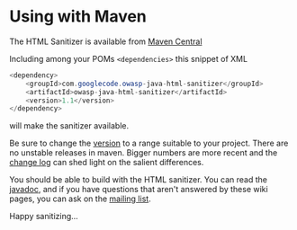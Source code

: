 # Using with Maven 

The HTML Sanitizer is available from
[Maven Central](https://search.maven.org/#browse%7C84770979)

Including among your POMs `<dependencies>` this snippet of XML

```Java
<dependency>
    <groupId>com.googlecode.owasp-java-html-sanitizer</groupId>
    <artifactId>owasp-java-html-sanitizer</artifactId>
    <version>1.1</version>
</dependency>
```

will make the sanitizer available.

Be sure to change the
[version](https://cwiki.apache.org/confluence/display/MAVENOLD/Dependency+Mediation+and+Conflict+Resolution#DependencyMediationandConflictResolution-DependencyVersionRanges)
to a range suitable to your project.  There are no unstable releases
in maven.
Bigger numbers are more recent and the [change log](../change_log.md)
can shed light on the salient differences.

You should be able to build with the HTML sanitizer.  You can read the
[javadoc](https://rawgit.com/OWASP/java-html-sanitizer/master/distrib/javadoc/index.html),
and if you have questions that aren't answered by these wiki pages,
you can ask on the
[mailing list](http://groups.google.com/group/owasp-java-html-sanitizer-support).

Happy sanitizing...
